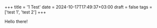 +++
title = '1 Test'
date = 2024-10-17T17:49:37+03:00
draft = false
tags = ['test 1', 'test 2']
+++

Hello there!
